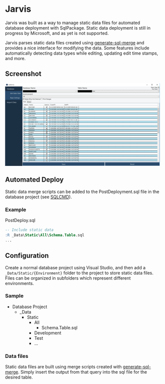 # Jarvis
Jarvis was built as a way to manage static data files for automated database deployment with SqlPackage. Static data deployment is still in progress by Microsoft, and as yet is not supported.

Jarvis parses static data files created using [generate-sql-merge](https://github.com/readyroll/generate-sql-merge/blob/master/master.dbo.sp_generate_merge.sql) and provides a nice interface for modifying the data. Some features include automatically detecting data types while editing, updating edit time stamps, and more. 

## Screenshot
![Edit Static Data](./documentation/Screenshots/EditStaticData.png)

## Automated Deploy
Static data merge scripts can be added to the PostDeployment.sql file in the database project (see [SQLCMD](https://docs.microsoft.com/en-us/sql/ssms/scripting/edit-sqlcmd-scripts-with-query-editor?redirectedfrom=MSDN&view=sql-server-ver15)).

### Example
PostDeploy.sql
``` sql
-- Include static data
:R _Data\Static\All\Schema.Table.sql
...
```

## Configuration
Create a normal database project using Visual Studio, and then add a `_Data/Static/{Environment}` folder to the project to store static data files. Files can be organized in subfolders which represent different environments.

### Sample
* Database Project
    * _Data
        * Static
            * All
                * Schema.Table.sql
            * Development
            * Test
            * ...
            
### Data files
Static data files are built using merge scripts created with [generate-sql-merge](https://github.com/readyroll/generate-sql-merge/blob/master/master.dbo.sp_generate_merge.sql). Simply insert the output from that query into the sql file for the desired table.

